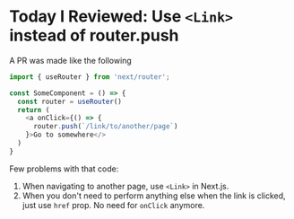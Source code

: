 # Today I Reviewed: Use `<Link>` instead of router.push

A PR was made like the following

```typescript
import { useRouter } from 'next/router';

const SomeComponent = () => {
  const router = useRouter()
  return (
    <a onClick={() => {
      router.push(`/link/to/another/page`)
    }>Go to somewhere</>
  )
}
```

Few problems with that code:

1. When navigating to another page, use `<Link>` in Next.js.
2. When you don't need to perform anything else when the link is clicked, just use `href` prop. No need for `onClick` anymore.
